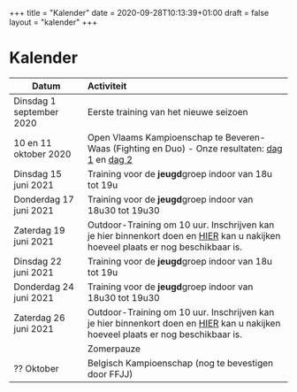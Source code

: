 +++
title = "Kalender"
date = 2020-09-28T10:13:39+01:00
draft = false
layout = "kalender"
+++

# Kalender

| Datum                                     | Activiteit                                                                                       |
| ------------------------------------------|:-------------------------------------------------------------------------------------------------|
| Dinsdag 1 september 2020                  | Eerste training van het nieuwe seizoen                                                           | 
| 10 en 11 oktober 2020                      | Open Vlaams Kampioenschap te Beveren-Waas (Fighting en Duo) - Onze resultaten: [dag 1](https://www.jujitsukeerbergen.be/nieuws/2020/10/10/open-vlaams-kampioenschap-ju-jitsu-2020---dag-1/) en [dag 2](https://www.jujitsukeerbergen.be/nieuws/2020/10/11/open-vlaams-kampioenschap-ju-jitsu-2020---dag-2/)                                      |
|Dinsdag 15 juni 2021|Training voor de **jeugd**groep indoor van 18u tot 19u|
|Donderdag 17 juni 2021|Training voor de **jeugd**groep indoor van 18u30 tot 19u30|
|Zaterdag 19 juni 2021|Outdoor-Training om 10 uur. Inschrijven kan je hier binnenkort doen en [HIER](https://docs.google.com/spreadsheets/d/e/2PACX-1vTt0cXcVCAwGQIrvlfOP5QAPXq4vguWz3Jda8E-GeBimTC30aTMs6pmLBcLXje42J4j3yeFY0v4B646/pubhtml?gid=547506106&single=true) kan u nakijken hoeveel plaats er nog beschikbaar is.|
|Dinsdag 22 juni 2021|Training voor de **jeugd**groep indoor van 18u tot 19u|
|Donderdag 24 juni 2021|Training voor de **jeugd**groep indoor van 18u30 tot 19u30|
|Zaterdag 26 juni 2021|Outdoor-Training om 10 uur. Inschrijven kan je hier binnenkort doen en [HIER](https://docs.google.com/spreadsheets/d/e/2PACX-1vTt0cXcVCAwGQIrvlfOP5QAPXq4vguWz3Jda8E-GeBimTC30aTMs6pmLBcLXje42J4j3yeFY0v4B646/pubhtml?gid=547506106&single=true) kan u nakijken hoeveel plaats er nog beschikbaar is.|
||Zomerpauze|
|?? Oktober                                    | Belgisch Kampioenschap (nog te bevestigen door FFJJ)                                             |